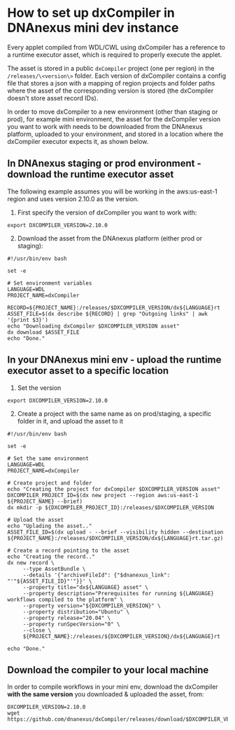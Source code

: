 # How to set up dxCompiler in DNAnexus mini dev instance

Every applet compiled from WDL/CWL using dxCompiler has a reference to a runtime executor asset, which is required to properly execute the applet.

The asset is stored in a public `dxCompiler` project (one per region) in the `/releases/\<version\>` folder. Each version of dxCompiler contains a config file that stores a json with a mapping of region projects and folder paths where the asset of the corresponding version is stored (the dxCompiler doesn't store asset record IDs).

In order to move dxCompiler to a new environment (other than staging or prod), for example mini environment, the asset for the dxCompiler version you want to work with needs to be downloaded from the DNAnexus platform, uploaded to your environment, and stored in a location where the dxCompiler executor expects it, as shown below.

## In DNAnexus staging or prod environment - download the runtime executor asset

The following example assumes you will be working in the aws:us-east-1 region and uses version 2.10.0 as the version.

1. First specify the version of dxCompiler you want to work with:

```
export DXCOMPILER_VERSION=2.10.0
```

2. Download the asset from the DNAnexus platform (either prod or staging):
```
#!/usr/bin/env bash

set -e

# Set environment variables
LANGUAGE=WDL
PROJECT_NAME=dxCompiler

RECORD=${PROJECT_NAME}:/releases/$DXCOMPILER_VERSION/dx${LANGUAGE}rt
ASSET_FILE=$(dx describe ${RECORD} | grep "Outgoing links" | awk '{print $3}')
echo "Downloading dxCompiler $DXCOMPILER_VERSION asset"
dx download $ASSET_FILE
echo "Done."
```
 
## In your DNAnexus mini env - upload the runtime executor asset to a specific location

1. Set the version
```
export DXCOMPILER_VERSION=2.10.0
```

2. Create a project with the same name as on prod/staging, a specific folder in it, and upload the asset to it

```
#!/usr/bin/env bash

set -e

# Set the same environment
LANGUAGE=WDL
PROJECT_NAME=dxCompiler

# Create project and folder
echo "Creating the project for dxCompiler $DXCOMPILER_VERSION asset"
DXCOMPILER_PROJECT_ID=$(dx new project --region aws:us-east-1 ${PROJECT_NAME} --brief)
dx mkdir -p ${DXCOMPILER_PROJECT_ID}:/releases/$DXCOMPILER_VERSION

# Upload the asset
echo "Uplading the asset.."
ASSET_FILE_ID=$(dx upload - --brief --visibility hidden --destination ${PROJECT_NAME}:/releases/$DXCOMPILER_VERSION/dx${LANGUAGE}rt.tar.gz)
 
# Create a record pointing to the asset
echo "Creating the record.."
dx new record \
     --type AssetBundle \
     --details '{"archiveFileId": {"$dnanexus_link": "'"${ASSET_FILE_ID}"'"}}' \
     --property title="dx${LANGUAGE} asset" \
     --property description="Prerequisites for running ${LANGUAGE} workflows compiled to the platform" \
     --property version="${DXCOMPILER_VERSION}" \
     --property distribution="Ubuntu" \
     --property release="20.04" \
     --property runSpecVersion="0" \
     --close \
     ${PROJECT_NAME}:/releases/${DXCOMPILER_VERSION}/dx${LANGUAGE}rt

echo "Done."
```     

## Download the compiler to your local machine

In order to compile workflows in your mini env, download the dxCompiler **with the same version** you downloaded & uploaded the asset, from:

```
DXCOMPILER_VERSION=2.10.0
wget https://github.com/dnanexus/dxCompiler/releases/download/$DXCOMPILER_VERSION/dxCompiler-$DXCOMPILER_VERSION.jar
```
